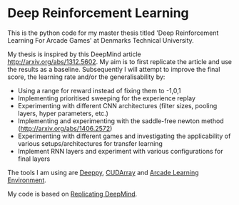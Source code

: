 # Deep Reinforcement Learning
This is the python code for my master thesis titled 'Deep Reinforcement Learning For Arcade Games' at Denmarks Technical University.

My thesis is inspired by this DeepMind article http://arxiv.org/abs/1312.5602. My aim is to first replicate the article and use the results as a baseline. Subsequently I will attempt to improve the final score, the learning rate and/or the generalisability by: 
- Using a range for reward instead of fixing them to -1,0,1
- Implementing prioritised sweeping for the experience replay
- Experimenting with different CNN architectures (filter sizes, pooling layers, hyper parameters, etc.)
- Implementing and experimenting with the saddle-free newton method (http://arxiv.org/abs/1406.2572)
- Experimenting with different games and investigating the applicability of various setups/architectures for transfer learning
- Implement RNN layers and experiment with various configurations for final layers

The tools I am using are
[Deeppy](https://github.com/andersbll/deeppy),
[CUDArray](https://github.com/andersbll/cudarray) and
[Arcade Learning Environment](http://www.arcadelearningenvironment.org/).

My code is based on [Replicating DeepMind](https://github.com/kristjankorjus/Replicating-DeepMind).
